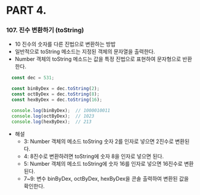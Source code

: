 # PART 4. 

### 107. 진수 변환하기 (toString)
- 10 진수의 숫자를 다른 진법으로 변환하는 방밥
- 일반적으로 toString 메소드는 지정된 객체의 문자열을 출력한다.
- Number 객체의 toString 메소드는 값을 특정 진법으로 표현하여 문자형으로 반환한다.

```js
  const dec = 531;

  const binByDex = dec.toString(2);
  const octByDex = dec.toString(8);
  const hexByDex = dec.toString(16);

  console.log(binByDex);  // 1000010011
  console.log(octByDex);  // 1023
  console.log(hexByDex);  // 213
```
- 해설
  * 3: Number 객체의 메소드 toString 숫자 2를 인자로 넣으면 2진수로 변환된다.
  * 4: 8진수로 변환하려면 toString에 숫자 8을 인자로 넣으면 된다.
  * 5: Number 객체의 메소드 toString에 숫자 16를 인자로 넣으면 16진수로 변환된다.
  * 7~9: 변수 binByDex, octByDex, hexByDex을 콘솔 출력하여 변환된 값을 확인한다.
